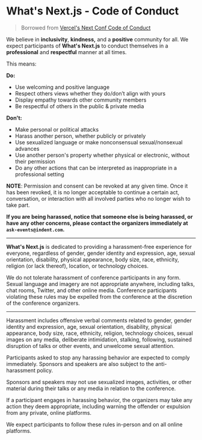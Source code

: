 # What's Next.js - Code of Conduct

> Borrowed from [Vercel's Next Conf Code of Conduct](https://www.notion.so/Next-js-Conf-Code-of-Conduct-2dae92927656409db28aaf2a62d99c41)
> 

We believe in **inclusivity**, **kindness,** and a **positive** community for all. We expect participants of **What's Next.js** to conduct themselves in a **professional** and **respectful** manner at all times.

This means:

**Do:** 

- Use welcoming and positive language
- Respect others views whether they do/don’t align with yours
- Display empathy towards other community members
- Be respectful of others in the public & private media

**Don't:**

- Make personal or political attacks
- Harass another person, whether publicly or privately
- Use sexualized language or make nonconsensual sexual/nonsexual advances
- Use another person's property whether physical or electronic, without their permission
- Do any other actions that can be interpreted as inappropriate in a professional setting

**NOTE**: Permission and consent can be revoked at any given time. Once it has been revoked, it is no longer acceptable to continue a certain act, conversation, or interaction with all involved parties who no longer wish to take part.

**If you are being harassed, notice that someone else is being harassed, or have any other concerns, please contact the organizers immediately at `ask-events@indent.com`.**

---

**What's Next.js** is dedicated to providing a harassment-free experience for everyone, regardless of gender, gender identity and expression, age, sexual orientation, disability, physical appearance, body size, race, ethnicity, religion (or lack thereof), location, or technology choices. 

We do not tolerate harassment of conference participants in any form. Sexual language and imagery are not appropriate anywhere, including talks, chat rooms, Twitter, and other online media. Conference participants violating these rules may be expelled from the conference at the discretion of the conference organizers.

---

Harassment includes offensive verbal comments related to gender, gender identity and expression, age, sexual orientation, disability, physical appearance, body size, race, ethnicity, religion, technology choices, sexual images on any media, deliberate intimidation, stalking, following, sustained disruption of talks or other events, and unwelcome sexual attention.

Participants asked to stop any harassing behavior are expected to comply immediately. Sponsors and speakers are also subject to the anti-harassment policy.

Sponsors and speakers may not use sexualized images, activities, or other material during their talks or any media in relation to the conference. 

If a participant engages in harassing behavior, the  organizers may take any action they deem appropriate, including warning the offender or expulsion from any private, online platforms.

We expect participants to follow these rules in-person and on all online platforms.
